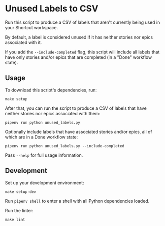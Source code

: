 # Unused Labels to CSV

Run this script to produce a CSV of labels that aren't currently being used in your Shortcut workspace.

By default, a label is considered unused if it has neither stories nor epics associated with it.

If you add the `--include-completed` flag, this script will include all labels that have only stories and/or epics that are completed (in a "Done" workflow state).

## Usage

To download this script's dependencies, run:

```shell
make setup
```

After that, you can run the script to produce a CSV of labels that have neither stories nor epics associated with them:

```shell
pipenv run python unused_labels.py
```

Optionally include labels that have associated stories and/or epics, all of which are in a Done workflow state:

```shell
pipenv run python unused_labels.py --include-completed
```

Pass `--help` for full usage information.

## Development

Set up your development environment:

```shell
make setup-dev
```

Run `pipenv shell` to enter a shell with all Python dependencies loaded.

Run the linter:

```shell
make lint
```
